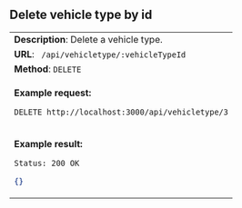 ## Delete vehicle type by id

<table>
    <tr><td> <b>Description</b>: Delete a vehicle type. </td></tr>
    <tr><td> <b>URL</b>: <code> /api/vehicletype/:vehicleTypeId </code> </td></tr>
    <tr><td> <b>Method</b>: <code>DELETE</code> </td></tr>
<tr><td>

**Example request:**

 `DELETE http://localhost:3000/api/vehicletype/3`

</td></tr>
<tr><td>

**Example result:**

 `Status: 200 OK`

``` json
{}
```

</td></tr>
</table>
